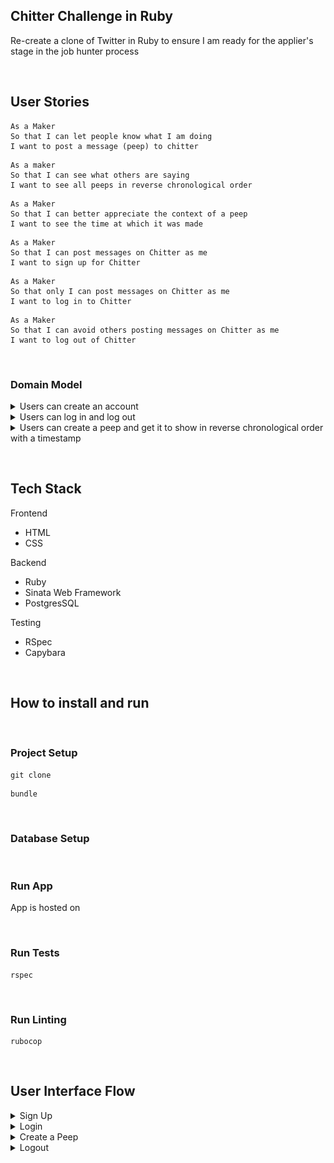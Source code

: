 ## Chitter Challenge in Ruby

Re-create a clone of Twitter in Ruby to ensure I am ready for the applier's stage in the job hunter process

<p>&nbsp;</p>

## User Stories
```
As a Maker
So that I can let people know what I am doing  
I want to post a message (peep) to chitter
```
```
As a maker
So that I can see what others are saying  
I want to see all peeps in reverse chronological order
```
```
As a Maker
So that I can better appreciate the context of a peep
I want to see the time at which it was made
```
```
As a Maker
So that I can post messages on Chitter as me
I want to sign up for Chitter
```
```
As a Maker
So that only I can post messages on Chitter as me
I want to log in to Chitter
```
```
As a Maker
So that I can avoid others posting messages on Chitter as me
I want to log out of Chitter
```
<p>&nbsp;</p>

### Domain Model
<details>
<summary> Users can create an account  </summary>
<br>
<img  src="public/images/chitter_ruby_signup.png">
</details>

<details>
<summary> Users can log in and log out </summary>
<br>
<img src="public/images/ruby_chitter_login_logout.png">
</details>

<details>
<summary> Users can create a peep and get it to show in reverse chronological order with a timestamp </summary>
<br>
<img src="public/images/ruby_chitter_create_show.png">
</details>

<p>&nbsp;</p>

## Tech Stack
Frontend
* HTML
* CSS
  
Backend
* Ruby
* Sinata Web Framework
* PostgresSQL
  
Testing
* RSpec
* Capybara
<p>&nbsp;</p>

## How to install and run

<br>

### Project Setup
```
git clone
```
```
bundle
```
<br>

### Database Setup

<br>

### Run App
App is hosted on

<br>

### Run Tests
```
rspec
```
<br>

### Run Linting
```
rubocop
```
<p>&nbsp;</p>

## User Interface Flow
<details>
<summary> Sign Up </summary>
add image here
<br>
</details>

<details>
<summary> Login </summary>
add image here
<br>
</details>

<details>
<summary> Create a Peep </summary>
add image here
show timestamp
<br>
</details>

<details>
<summary> Logout </summary>
add image here
<br>
</details>